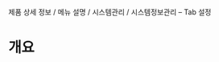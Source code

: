 <!--breadcrumb:제품 상세 정보 / 메뉴 설명 / 시스템관리 / 시스템정보관리 – Tab 설정--><span class="md-breadcrumb">제품 상세 정보 / 메뉴 설명 / 시스템관리 / 시스템정보관리 – Tab 설정</span>
# 개요

